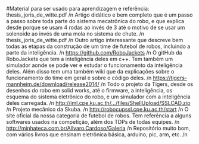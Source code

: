 #Material para ser usado para aprendizagem e referência:
thesis_joris_de_witte.pdf /n
Artigo didático e bem completo que é um passo a passo sobre toda parte do sistema mecatrônica do robo, e que explica desde porque se usam 4 rodas  ao invés de 3 até o motivo de se usar um solenoide ao invés de uma mola no sistema de chute. /n
thesis_joris_de_witte.pdf /n
Outro artigo interessante que descreve bem todas as etapas da construção de um time de futebol de robos, incluindo a parte da inteligência. /n
https://github.com/RoboJackets /n
O gitHub da RoboJackets que tem a inteligência deles em c++. Tem também um simulador aonde se pode ver e estudar o funcionamento da inteligência deles. Além disso tem uma também wiki que da explicações sobre o funcionamento do time em geral e sobre o código deles. /n
https://tigers-mannheim.de/download/release2014/ /n
Todo o projeto da Tigers, desde os desenhos do robo em solid works, até o firmware, a inteligência, os esquema do sistema eletrônico do robo, e um simulador com a inteligência deles carregada. /n
http://iml.cpe.ku.ac.th/.../files/ShellUpload/SSLCAD.zip /n
Projeto mecânico da Skuba. /n
http://robocupssl.cpe.ku.ac.th/start /n
O site oficial da nossa categoria de futebol de robos. Tem referência a alguns softwares usados na competição, além dos TDPs de todas equipes. /n
http://minhateca.com.br/Allvaro.Cardoso/Galeria /n
Repositório muito bom, com vários livros que ensinam eletrônica básica, arduino, pic, arm, etc. /n


 

